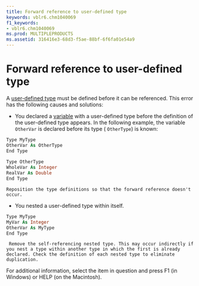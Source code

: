 ```yaml
---
title: Forward reference to user-defined type
keywords: vblr6.chm1040069
f1_keywords:
- vblr6.chm1040069
ms.prod: MULTIPLEPRODUCTS
ms.assetid: 316416e3-68d3-f5ae-88bf-6f6fa01e54a9
---
```



# Forward reference to user-defined type

A [user-defined type](vbe-glossary.md) must be defined before it can be referenced. This error has the following causes and solutions:



- You declared a [variable](vbe-glossary.md) with a user-defined type before the definition of the user-defined type appears. In the following example, the variable `OtherVar` is declared before its type ( `OtherType`) is known:
    
```vb
Type MyType 
OtherVar As OtherType 
End Type 
 
Type OtherType 
WholeVar As Integer 
RealVar As Double 
End Type 

  ```


    Reposition the type definitions so that the forward reference doesn't occur.
    
- You nested a user-defined type within itself.
    
```vb
Type MyType 
MyVar As Integer 
OtherVar As MyType 
End Type 

  ```


     Remove the self-referencing nested type. This may occur indirectly if you nest a type within another type in which the first is already declared. Check the definition of each nested type to eliminate duplication.
    

For additional information, select the item in question and press F1 (in Windows) or HELP (on the Macintosh).

